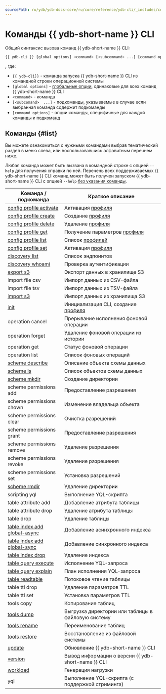 ```yaml
---
sourcePath: ru/ydb/ydb-docs-core/ru/core/reference/ydb-cli/_includes/commands.md
---
```

# Команды {{ ydb-short-name }} CLI

Общий синтаксис вызова команд {{ ydb-short-name }} CLI:

``` bash
{{ ydb-cli }} [global options] <command> [<subcommand> ...] [command options]
```

, где:

- `{{ ydb-cli}}` - команда запуска {{ ydb-short-name }} CLI из командной строки операционной системы
- `[global options]` - [глобальные опции](../commands/global-options.md), одинаковые для всех команд {{ ydb-short-name }} CLI
- `<command>` - команда
- `[<subcomand>  ...]` - подкоманды, указываемые в случае если выбранная команда содержит подкоманды
- `[command options]` - опции команды, специфичные для каждой команды и подкоманд

## Команды {#list}

Вы можете ознакомиться с нужными командами выбрав тематический раздел в меню слева, или воспользовавшись алфавитным перечнем ниже.

Любая команда может быть вызвана в командной строке с опцией `--help` для получения справки по ней. Перечень всех поддерживаемых {{ ydb-short-name }} CLI команд может быть получен запуском {{ ydb-short-name }} CLI с опцией `--help` [без указания команды](../commands/service.md).

Команда / подкоманда | Краткое описание
--- | ---
[config profile activate](../profile/activate.md) | Активация [профиля](../profile/index.md)
[config profile create](../profile/create.md) | Создание [профиля](../profile/index.md)
[config profile delete](../profile/create.md) | Удаление [профиля](../profile/index.md)
[config profile get](../profile/list-and-get.md) | Получение параметров [профиля](../profile/index.md)
[config profile list](../profile/list-and-get.md) | Список [профилей](../profile/index.md)
[config profile set](../profile/activate.md) | Активация [профиля](../profile/index.md)
[discovery list](../commands/discovery-list.md) | Список эндпоинтов
[discovery whoami](../commands/discovery-whoami.md) | Проверка аутентификации
[export s3](../export_import/s3_export.md) | Экспорт данных в хранилище S3
import file csv | Импорт данных из CSV-файла
import file tsv | Импорт данных из TSV-файла
[import s3](../export_import/s3_import.md) | Импорт данных из хранилища S3
[init](../profile/create.md) | Инициализация CLI, создание [профиля](../profile/index.md)
operation cancel | Прерывание исполнения фоновой операции
operation forget | Удаление фоновой операции из истории
operation get | Статус фоновой операции
operation list | Список фоновых операций
[scheme describe](../commands/scheme-describe.md) | Описание объекта схемы данных
[scheme ls](../commands/scheme-ls.md) | Список объектов схемы данных
[scheme mkdir](../commands/dir.md#mkdir) | Создание директории
scheme permissions add | Предоставление разрешения
scheme permissions chown | Изменение владельца объекта
scheme permissions clear | Очистка разрешений
scheme permissions grant | Предоставление разрешения
scheme permissions remove | Удаление разрешения
scheme permissions revoke | Удаление разрешения
scheme permissions set | Установка разрешений
[scheme rmdir](../commands/dir.md#rmdir) | Удаление директории
scripting yql | Выполнение YQL-скрипта
table attribute add | Добавление атрибута таблицы
table attribute drop | Удаление атрибута таблицы
table drop | Удаление таблицы
[table index add global-async](../commands/secondary_index.md#add) | Добавление асинхронного индекса 
[table index add global-sync](../commands/secondary_index.md#add) | Добавление синхронного индекса 
[table index drop](../commands/secondary_index.md#drop) | Удаление индекса
[table query execute](../commands/query.md) | Исполнение YQL-запроса
[table query explain](../commands/explain-plan.md) | План исполнения YQL-запроса
[table readtable](../commands/readtable.md) | Потоковое чтение таблицы
table ttl drop  | Удаление параметров TTL
table ttl set  | Установка параметров TTL
tools copy | Копирование таблиц
[tools dump](../export_import/tools_dump.md) | Выгрузка директории или таблицы в файловую систему
[tools rename](../commands/tools/rename.md) | Переименование таблиц
[tools restore](../export_import/tools_restore.md) | Восстановление из файловой системы
[update](../commands/service.md) | Обновление {{ ydb-short-name }} CLI
[version](../commands/service.md) | Вывод информации о версии {{ ydb-short-name }} CLI
[workload](../commands/workload/index.md) | Генерация нагрузки
yql | Выполнение YQL-скрипта (с поддержкой стриминга)

